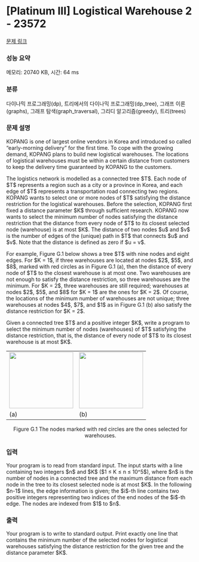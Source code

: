 # [Platinum III] Logistical Warehouse 2 - 23572 

[문제 링크](https://www.acmicpc.net/problem/23572) 

### 성능 요약

메모리: 20740 KB, 시간: 64 ms

### 분류

다이나믹 프로그래밍(dp), 트리에서의 다이나믹 프로그래밍(dp_tree), 그래프 이론(graphs), 그래프 탐색(graph_traversal), 그리디 알고리즘(greedy), 트리(trees)

### 문제 설명

<p>KOPANG is one of largest online vendors in Korea and introduced so called “early-morning delivery” for the first time. To cope with the growing demand, KOPANG plans to build new logistical warehouses. The locations of logistical warehouses must be within a certain distance from customers to keep the delivery time guaranteed by KOPANG to the customers.</p>

<p>The logistics network is modelled as a connected tree $T$. Each node of $T$ represents a region such as a city or a province in Korea, and each edge of $T$ represents a transportation road connecting two regions. KOPANG wants to select one or more nodes of $T$ satisfying the distance restriction for the logistical warehouses. Before the selection, KOPANG first fixed a distance parameter $K$ through sufficient research. KOPANG now wants to select the minimum number of nodes satisfying the distance restriction that the distance from every node of $T$ to its closest selected node (warehouse) is at most $K$. The distance of two nodes $u$ and $v$ is the number of edges of the (unique) path in $T$ that connects $u$ and $v$. Note that the distance is defined as zero if $u = v$.</p>

<p>For example, Figure G.1 below shows a tree $T$ with nine nodes and eight edges. For $K = 1$, if three warehouses are located at nodes $2$, $5$, and $8$, marked with red circles as in Figure G.1 (a), then the distance of every node of $T$ to the closest warehouse is at most one. Two warehouses are not enough to satisfy the distance restriction, so three warehouses are the minimum. For $K = 2$, three warehouses are still required; warehouses at nodes $2$, $5$, and $8$ for $K = 1$ are the ones for $K = 2$. Of course, the locations of the minimum number of warehouses are not unique; three warehouses at nodes $4$, $7$, and $1$ as in Figure G.1 (b) also satisfy the distance restriction for $K = 2$.</p>

<p>Given a connected tree $T$ and a positive integer $K$, write a program to select the minimum number of nodes (warehouses) of $T$ satisfying the distance restriction, that is, the distance of every node of $T$ to its closest warehouse is at most $K$.</p>

<table class="table table-bordered td-center">
	<tbody>
		<tr>
			<td><img alt="" src="" style="width: 171px; height: 150px;"></td>
			<td><img alt="" src="" style="width: 171px; height: 150px;"></td>
		</tr>
		<tr>
			<td>(a)</td>
			<td>(b)</td>
		</tr>
	</tbody>
</table>

<p style="text-align: center;">Figure G.1 The nodes marked with red circles are the ones selected for warehouses.</p>

### 입력 

 <p>Your program is to read from standard input. The input starts with a line containing two integers $n$ and $K$ ($1 ≤ K ≤ n ≤ 10^5$), where $n$ is the number of nodes in a connected tree and the maximum distance from each node in the tree to its closest selected node is at most $K$. In the following $n-1$ lines, the edge information is given; the $i$-th line contains two positive integers representing two indices of the end nodes of the $i$-th edge. The nodes are indexed from $1$ to $n$.</p>

### 출력 

 <p>Your program is to write to standard output. Print exactly one line that contains the minimum number of the selected nodes for logistical warehouses satisfying the distance restriction for the given tree and the distance parameter $K$.</p>


